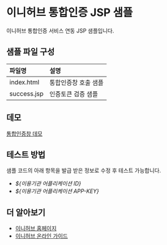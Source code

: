 # 이니허브 통합인증 JSP 샘플 
이니허브 통합인증 서비스 연동 JSP 샘플입니다.  

## 샘플 파일 구성
|파일명|설명|
|:----|:----|
|index.html|통합인증창 호출 샘플| 
|success.jsp|인증토큰 검증 샘플|

## 데모
[통합인증창 데모](https://codesandbox.io/p/sandbox/inihub-nodejs-sample-jyfrpp?file=/client/index.html:1,1)

## 테스트 방법
샘플 코드의 아래 항목을 발급 받은 정보로 수정 후 테스트 가능합니다.  
* *${이용기관 어플리케이션 ID}*
* *${이용기관 어플리케이션 APP-KEY}*

## 더 알아보기
* [이니허브 홈페이지](https://www.inihub.biz)
* [이니허브 온라인 가이드](http://www2.inihub.biz/docs)
